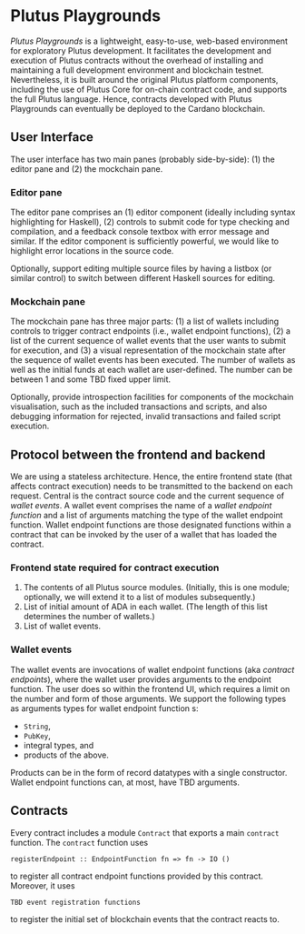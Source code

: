 # Plutus Playgrounds

*Plutus Playgrounds* is a lightweight, easy-to-use, web-based environment for exploratory Plutus development. It facilitates the development and execution of Plutus contracts without the overhead of installing and maintaining a full development environment and blockchain testnet. Nevertheless, it is built around the original Plutus platform components, including the use of Plutus Core for on-chain contract code, and supports the full Plutus language. Hence, contracts developed with Plutus Playgrounds can eventually be deployed to the Cardano blockchain.


## User Interface

The user interface has two main panes (probably side-by-side): (1) the editor pane and (2) the mockchain pane.

### Editor pane

The editor pane comprises an (1) editor component (ideally including syntax highlighting for Haskell), (2) controls to submit code for type checking and compilation, and a feedback console textbox with error message and similar. If the editor component is sufficiently powerful, we would like to highlight error locations in the source code.

Optionally, support editing multiple source files by having a listbox (or similar control) to switch between different Haskell sources for editing.

### Mockchain pane

The mockchain pane has three major parts: (1) a list of wallets including controls to trigger contract endpoints (i.e., wallet endpoint functions), (2) a list of the current sequence of wallet events that the user wants to submit for execution, and (3) a visual representation of the mockchain state after the sequence of wallet events has been executed. The number of wallets as well as the initial funds at each wallet are user-defined. The number can be between 1 and some TBD fixed upper limit.

Optionally, provide introspection facilities for components of the mockchain visualisation, such as the included transactions and scripts, and also debugging information for rejected, invalid transactions and failed script execution.


## Protocol between the frontend and backend

We are using a stateless architecture. Hence, the entire frontend state (that affects contract execution) needs to be transmitted to the backend on each request. Central is the contract source code and the current sequence of *wallet events*. A wallet event comprises the name of a *wallet endpoint function* and a list of arguments matching the type of the wallet endpoint function. Wallet endpoint functions are those designated functions within a contract that can be invoked by the user of a wallet that has loaded the contract.

### Frontend state required for contract execution

1. The contents of all Plutus source modules. (Initially, this is one module; optionally, we will extend it to a list of modules subsequently.)
2. List of initial amount of ADA in each wallet. (The length of this list determines the number of wallets.)
3. List of wallet events.

### Wallet events

The wallet events are invocations of wallet endpoint functions (aka *contract endpoints*), where the wallet user provides arguments to the endpoint function. The user does so within the frontend UI, which requires a limit on the number and form of those arguments. We support the following types as arguments types for wallet endpoint function s:

* `String`,
* `PubKey`,
* integral types, and
* products of the above.

Products can be in the form of record datatypes with a single constructor. Wallet endpoint functions can, at most, have TBD arguments.

## Contracts

Every contract includes a module `Contract` that exports a main `contract` function. The `contract` function uses 

```
registerEndpoint :: EndpointFunction fn => fn -> IO ()
```

to register all contract endpoint functions provided by this contract. Moreover, it uses 

```
TBD event registration functions
```

to register the initial set of blockchain events that the contract reacts to.


